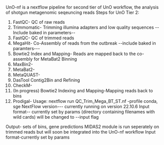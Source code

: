 UnO-nf is a nextflow pipeline for second tier of UnO workflow, the analysis of shotgun metagenomic seqeuncing reads
Steps for UnO Tier 2:
1. FastQC- QC of raw reads
2. Trimmomatic- Trimming illumina adapters and low quality sequences 
--Include baked in parameters--
3. FastQC- QC of trimmed reads 
4. MegaHit- Co-Assembly of reads from the outbreak
--include baked in paramters---
5. Bowtie2 Index and Mapping- Reads are mapped back to the co-assembly for MetaBat2 Binning
6. MaxBin2- 
7. MetaBat2-
8. MetaQUAST-
9. DasTool Contig2Bin and Refining
10. CheckM-
11. (In progress) Bowtie2 Indexing and Mapping-Mapping reads back to bins
12. Prodigal-
Usage:
nextflow run QC_Trim_Mega_BT_ST.nf -profile conda, sge
NextFlow version--- currently running on version 22.10.6
Input format-- currently set by params (directory containing filenames with wild cards) will be changed to --input flag

Output- sets of bins, gene predictions
MIDAS2 module is run seperately on trimmed reads but will soon be integrated into the UnO-nf workflow
Input format-currently set by params 
